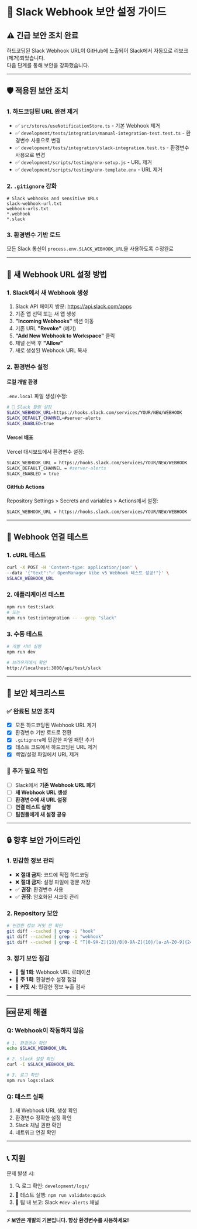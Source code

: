 # 🔐 Slack Webhook 보안 설정 가이드

## ⚠️ **긴급 보안 조치 완료**

하드코딩된 Slack Webhook URL이 GitHub에 노출되어 Slack에서 자동으로 리보크(제거)되었습니다.  
다음 단계를 통해 보안을 강화했습니다.

---

## 🛡️ **적용된 보안 조치**

### 1. **하드코딩된 URL 완전 제거**

- ✅ `src/stores/useNotificationStore.ts` - 기본 Webhook 제거
- ✅ `development/tests/integration/manual-integration-test.test.ts` - 환경변수 사용으로 변경
- ✅ `development/tests/integration/slack-integration.test.ts` - 환경변수 사용으로 변경
- ✅ `development/scripts/testing/env-setup.js` - URL 제거
- ✅ `development/scripts/testing/env-template.env` - URL 제거

### 2. **`.gitignore` 강화**

```gitignore
# Slack webhooks and sensitive URLs
slack-webhook-url.txt
webhook-urls.txt
*.webhook
*.slack
```

### 3. **환경변수 기반 로드**

모든 Slack 통신이 `process.env.SLACK_WEBHOOK_URL`을 사용하도록 수정완료

---

## 🔧 **새 Webhook URL 설정 방법**

### 1. **Slack에서 새 Webhook 생성**

1. Slack API 페이지 방문: <https://api.slack.com/apps>
2. 기존 앱 선택 또는 새 앱 생성
3. **"Incoming Webhooks"** 섹션 이동
4. 기존 URL **"Revoke"** (폐기)
5. **"Add New Webhook to Workspace"** 클릭
6. 채널 선택 후 **"Allow"**
7. 새로 생성된 Webhook URL 복사

### 2. **환경변수 설정**

#### **로컬 개발 환경**

`.env.local` 파일 생성/수정:

```bash
# 📢 Slack 알림 설정
SLACK_WEBHOOK_URL=https://hooks.slack.com/services/YOUR/NEW/WEBHOOK
SLACK_DEFAULT_CHANNEL=#server-alerts
SLACK_ENABLED=true
```

#### **Vercel 배포**

Vercel 대시보드에서 환경변수 설정:

```bash
SLACK_WEBHOOK_URL = https://hooks.slack.com/services/YOUR/NEW/WEBHOOK
SLACK_DEFAULT_CHANNEL = #server-alerts
SLACK_ENABLED = true
```

#### **GitHub Actions**

Repository Settings > Secrets and variables > Actions에서 설정:

```bash
SLACK_WEBHOOK_URL = https://hooks.slack.com/services/YOUR/NEW/WEBHOOK
```

---

## 🧪 **Webhook 연결 테스트**

### **1. cURL 테스트**

```bash
curl -X POST -H 'Content-type: application/json' \
--data '{"text":"✅ OpenManager Vibe v5 Webhook 테스트 성공!"}' \
$SLACK_WEBHOOK_URL
```

### **2. 애플리케이션 테스트**

```bash
npm run test:slack
# 또는
npm run test:integration -- --grep "slack"
```

### **3. 수동 테스트**

```bash
# 개발 서버 실행
npm run dev

# 브라우저에서 확인
http://localhost:3000/api/test/slack
```

---

## 🚨 **보안 체크리스트**

### ✅ **완료된 보안 조치**

- [x] 모든 하드코딩된 Webhook URL 제거
- [x] 환경변수 기반 로드로 전환
- [x] `.gitignore`에 민감한 파일 패턴 추가
- [x] 테스트 코드에서 하드코딩된 URL 제거
- [x] 백업/설정 파일에서 URL 제거

### 🔄 **추가 필요 작업**

- [ ] Slack에서 **기존 Webhook URL 폐기**
- [ ] **새 Webhook URL 생성**
- [ ] **환경변수에 새 URL 설정**
- [ ] **연결 테스트 실행**
- [ ] **팀원들에게 새 설정 공유**

---

## 🔒 **향후 보안 가이드라인**

### **1. 민감한 정보 관리**

- ❌ **절대 금지**: 코드에 직접 하드코딩
- ❌ **절대 금지**: 설정 파일에 평문 저장
- ✅ **권장**: 환경변수 사용
- ✅ **권장**: 암호화된 시크릿 관리

### **2. Repository 보안**

```bash
# 민감한 정보 커밋 전 확인
git diff --cached | grep -i "hook"
git diff --cached | grep -i "webhook"
git diff --cached | grep -E "T[0-9A-Z]{10}/B[0-9A-Z]{10}/[a-zA-Z0-9]{24}"
```

### **3. 정기 보안 점검**

- 📅 **월 1회**: Webhook URL 로테이션
- 📅 **주 1회**: 환경변수 설정 점검
- 📅 **커밋 시**: 민감한 정보 누출 검사

---

## 🆘 **문제 해결**

### **Q: Webhook이 작동하지 않음**

```bash
# 1. 환경변수 확인
echo $SLACK_WEBHOOK_URL

# 2. Slack 설정 확인
curl -I $SLACK_WEBHOOK_URL

# 3. 로그 확인
npm run logs:slack
```

### **Q: 테스트 실패**

1. 새 Webhook URL 생성 확인
2. 환경변수 정확한 설정 확인
3. Slack 채널 권한 확인
4. 네트워크 연결 확인

---

## 📞 **지원**

문제 발생 시:

1. 🔍 로그 확인: `development/logs/`
2. 🧪 테스트 실행: `npm run validate:quick`
3. 📧 팀 내 보고: Slack `#dev-alerts` 채널

---

**⚡ 보안은 개발의 기본입니다. 항상 환경변수를 사용하세요!**
